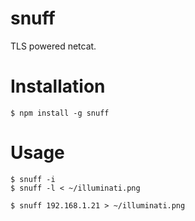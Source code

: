 # snuff

TLS powered netcat.


# Installation

    $ npm install -g snuff


# Usage

    $ snuff -i
    $ snuff -l < ~/illuminati.png

    $ snuff 192.168.1.21 > ~/illuminati.png
